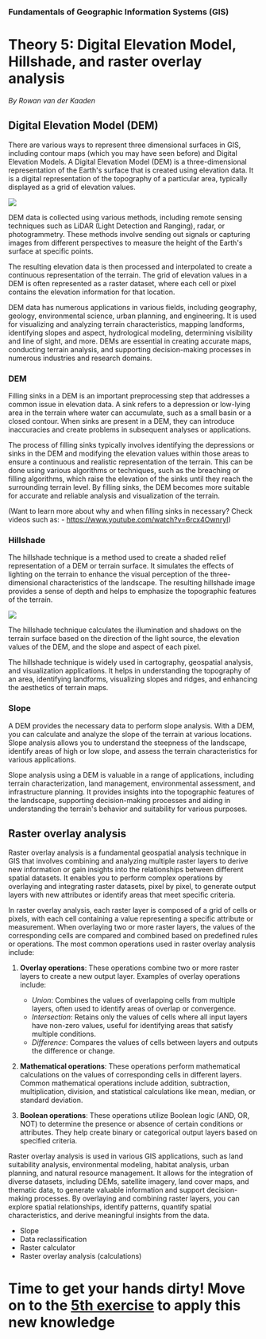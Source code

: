 
### Fundamentals of Geographic Information Systems (GIS)

# Theory 5: Digital Elevation Model, Hillshade, and raster overlay analysis

*By Rowan van der Kaaden*

## Digital Elevation Model (DEM)
There are various ways to represent three dimensional surfaces in GIS, including contour maps (which you may have seen before) and Digital Elevation Models. A Digital Elevation Model (DEM) is a three-dimensional representation of the Earth's surface that is created using elevation data. It is a digital representation of the topography of a particular area, typically displayed as a grid of elevation values. 

![](https://github.com/rowan8k/fundamentals-of-gis/blob/master/Assets/5_Theory/5_Theory_DEM_finland.png?raw=true)

DEM data is collected using various methods, including remote sensing techniques such as LiDAR (Light Detection and Ranging), radar, or photogrammetry. These methods involve sending out signals or capturing images from different perspectives to measure the height of the Earth's surface at specific points.

The resulting elevation data is then processed and interpolated to create a continuous representation of the terrain. The grid of elevation values in a DEM is often represented as a raster dataset, where each cell or pixel contains the elevation information for that location.

DEM data has numerous applications in various fields, including geography, geology, environmental science, urban planning, and engineering. It is used for visualizing and analyzing terrain characteristics, mapping landforms, identifying slopes and aspect, hydrological modeling, determining visibility and line of sight, and more. DEMs are essential in creating accurate maps, conducting terrain analysis, and supporting decision-making processes in numerous industries and research domains.

### DEM
Filling sinks in a DEM is an important preprocessing step that addresses a common issue in elevation data. A sink refers to a depression or low-lying area in the terrain where water can accumulate, such as a small basin or a closed contour. When sinks are present in a DEM, they can introduce inaccuracies and create problems in subsequent analyses or applications. 

The process of filling sinks typically involves identifying the depressions or sinks in the DEM and modifying the elevation values within those areas to ensure a continuous and realistic representation of the terrain. This can be done using various algorithms or techniques, such as the breaching or filling algorithms, which raise the elevation of the sinks until they reach the surrounding terrain level. By filling sinks, the DEM becomes more suitable for accurate and reliable analysis and visualization of the terrain.

(Want to learn more about why and when filling sinks in necessary? Check videos such as:
	- https://www.youtube.com/watch?v=6rcx4OwnryI)

### Hillshade
The hillshade technique is a method used to create a shaded relief representation of a DEM or terrain surface. It simulates the effects of lighting on the terrain to enhance the visual perception of the three-dimensional characteristics of the landscape. The resulting hillshade image provides a sense of depth and helps to emphasize the topographic features of the terrain.

![](https://github.com/rowan8k/fundamentals-of-gis/blob/master/Assets/5_Theory/5_Theory_hillsade_finland.png?raw=true)

The hillshade technique calculates the illumination and shadows on the terrain surface based on the direction of the light source, the elevation values of the DEM, and the slope and aspect of each pixel. 

The hillshade technique is widely used in cartography, geospatial analysis, and visualization applications. It helps in understanding the topography of an area, identifying landforms, visualizing slopes and ridges, and enhancing the aesthetics of terrain maps.

### Slope
A DEM provides the necessary data to perform slope analysis. With a DEM, you can calculate and analyze the slope of the terrain at various locations. Slope analysis allows you to understand the steepness of the landscape, identify areas of high or low slope, and assess the terrain characteristics for various applications.

Slope analysis using a DEM is valuable in a range of applications, including terrain characterization, land management, environmental assessment, and infrastructure planning. It provides insights into the topographic features of the landscape, supporting decision-making processes and aiding in understanding the terrain's behavior and suitability for various purposes.

## Raster overlay analysis
Raster overlay analysis is a fundamental geospatial analysis technique in GIS that involves combining and analyzing multiple raster layers to derive new information or gain insights into the relationships between different spatial datasets. It enables you to perform complex operations by overlaying and integrating raster datasets, pixel by pixel, to generate output layers with new attributes or identify areas that meet specific criteria.

In raster overlay analysis, each raster layer is composed of a grid of cells or pixels, with each cell containing a value representing a specific attribute or measurement. When overlaying two or more raster layers, the values of the corresponding cells are compared and combined based on predefined rules or operations. The most common operations used in raster overlay analysis include:

1.  **Overlay operations**: These operations combine two or more raster layers to create a new output layer. Examples of overlay operations include:
    
    -   *Union*: Combines the values of overlapping cells from multiple layers, often used to identify areas of overlap or convergence.
    -   *Intersection*: Retains only the values of cells where all input layers have non-zero values, useful for identifying areas that satisfy multiple conditions.
    -   *Difference*: Compares the values of cells between layers and outputs the difference or change.

2.  **Mathematical operations**: These operations perform mathematical calculations on the values of corresponding cells in different layers. Common mathematical operations include addition, subtraction, multiplication, division, and statistical calculations like mean, median, or standard deviation.
    
3.  **Boolean operations**: These operations utilize Boolean logic (AND, OR, NOT) to determine the presence or absence of certain conditions or attributes. They help create binary or categorical output layers based on specified criteria.

Raster overlay analysis is used in various GIS applications, such as land suitability analysis, environmental modeling, habitat analysis, urban planning, and natural resource management. It allows for the integration of diverse datasets, including DEMs, satellite imagery, land cover maps, and thematic data, to generate valuable information and support decision-making processes. By overlaying and combining raster layers, you can explore spatial relationships, identify patterns, quantify spatial characteristics, and derive meaningful insights from the data.
- Slope
- Data reclassification
- Raster calculator
- Raster overlay analysis (calculations)

# Time to get your hands dirty! Move on to the [5th exercise](https://github.com/rowan8k/fundamentals-of-gis/blob/master/Content/5_Exercise.md) to apply this new knowledge
<!--stackedit_data:
eyJkaXNjdXNzaW9ucyI6eyJRYmU0dGF0bkVJcTZ3N0dCIjp7In
RleHQiOiJhbmQgRCIsInN0YXJ0IjozMjMsImVuZCI6MzI4fSwi
cHB5UUc2S2N0SlcyQkF0TyI6eyJ0ZXh0Ijoib3ZlcmxheSBhbm
FseXNpcyIsInN0YXJ0Ijo1MDA1LCJlbmQiOjUwMjF9fSwiY29t
bWVudHMiOnsiMmNpRXNLRTBiR2J5WDQ1TyI6eyJkaXNjdXNzaW
9uSWQiOiJRYmU0dGF0bkVJcTZ3N0dCIiwic3ViIjoiZ2g6MjIx
NjgxNTciLCJ0ZXh0IjoiY291bGQgbWVudGlvbiBUSU4gYW5kIG
90aGVycyB0b28sIEkgZ3Vlc3MsIGJ1dCBtYXliZSB0aGlzIG1h
a2VzIGl0IHRvbyBjb21wbGljYXRlZC5cblxuVGhlIHBvaW50IG
lzIHRvIG1ha2Ugc3R1ZGVudHMgcmVhbGlzZSB0aGF0IHRoZXJl
IGlzIG1vcmUgdGhhbiBvbmUuXG5cbkNvdWxkIGFsc28gY29uc2
lkZXIgdGFsa2luZyBhYm91dCB0aGUgZGlmZmVyZW5jZXMgYmV0
d2VlbiBEaWdpdGFsIEVsZXZhdGlvbiBNb2RlbCwgRGlnaXRhbC
BUZXJyYWluIE1vZGVsLCBEaWdpdGFsIFN1cmZhY2UgTW9kZWwu
Li4iLCJjcmVhdGVkIjoxNjg4MDMzNjY2NTE5fSwiY1lOcEd4MT
RkZVJ5T2VraSI6eyJkaXNjdXNzaW9uSWQiOiJwcHlRRzZLY3RK
VzJCQXRPIiwic3ViIjoiZ2g6MjIxNjgxNTciLCJ0ZXh0IjoidG
hpcyBkZXNjcmlwdGlvbiBpcyBmb3IgYWxsIHJhc3RlcnMgbm90
IGp1c3QgcmFzdGVyIG92ZXJsYXkgYW5hbHlzaXMiLCJjcmVhdG
VkIjoxNjg4MDMzODM5NDMwfX0sImhpc3RvcnkiOls2NTg4MzUw
NCwxNDE0OTI1ODkzLDEzODM0NzQyMDUsNjkyNzMzMjI4LDEyMD
g0MDAyMDEsMTEyNzM3NTUxOSwtMTk0Njc3NTQ2MSwxODA5MDU2
NywyMDE0MTI3MTE3LC04ODUyOTAzMzMsLTg5NjIyNzI4MSw5OT
Q3MjAxOTMsLTM1MTA3NjU4MCwtMTM5MDMzMjA1MV19
-->